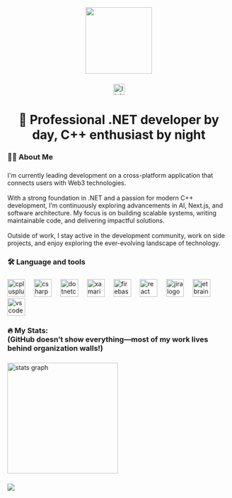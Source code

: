 <div align="center">
  <img height="150" src="https://media3.giphy.com/media/v1.Y2lkPTc5MGI3NjExeml2eTducXc1dzF6cTk5bGNuMzBodzI2NTZtaTQzZTJxcHNhZmdxbCZlcD12MV9pbnRlcm5hbF9naWZfYnlfaWQmY3Q9Zw/Ws6T5PN7wHv3cY8xy8/giphy.gif"  />
</div>

###

<div align="center">
  <a href="https://www.linkedin.com/in/maximiliam-b-625785162/" target="_blank">
    <img src="https://img.shields.io/static/v1?message=LinkedIn&logo=linkedin&label=&color=0077B5&logoColor=white&labelColor=&style=for-the-badge" height="25" alt="linkedin logo"  />
  </a>
</div>

###

<h1 align="center">👋 Professional .NET developer by day, C++ enthusiast by night</h1>

###

<h3 align="left">👩‍💻  About Me</h3>

###

<p align="left"> I'm currently leading development on a cross-platform application that connects users with Web3 technologies.<br><br> With a strong foundation in .NET and a passion for modern C++ development, I’m continuously exploring advancements in AI, Next.js, and software architecture. My focus is on building scalable systems, writing maintainable code, and delivering impactful solutions.<br><br> Outside of work, I stay active in the development community, work on side projects, and enjoy exploring the ever-evolving landscape of technology. </p>

###

<h3 align="left">🛠 Language and tools</h3>

###

<div align="left">
  <img src="https://cdn.jsdelivr.net/gh/devicons/devicon/icons/cplusplus/cplusplus-original.svg" height="40" alt="cplusplus logo"  />
  <img width="12" />
  <img src="https://cdn.jsdelivr.net/gh/devicons/devicon/icons/csharp/csharp-original.svg" height="40" alt="csharp logo"  />
  <img width="12" />
  <img src="https://cdn.jsdelivr.net/gh/devicons/devicon/icons/dotnetcore/dotnetcore-original.svg" height="40" alt="dotnetcore logo"  />
  <img width="12" />
  <img src="https://cdn.jsdelivr.net/gh/devicons/devicon/icons/xamarin/xamarin-original.svg" height="40" alt="xamarin logo"  />
  <img width="12" />
  <img src="https://cdn.jsdelivr.net/gh/devicons/devicon/icons/firebase/firebase-plain-wordmark.svg" height="40" alt="firebase logo"  />
  <img width="12" />
  <img src="https://cdn.jsdelivr.net/gh/devicons/devicon/icons/react/react-original.svg" height="40" alt="react logo"  />
  <img width="12" />
  <img src="https://cdn.jsdelivr.net/gh/devicons/devicon/icons/jira/jira-original.svg" height="40" alt="jira logo"  />
  <img width="12" />
  <img src="https://cdn.jsdelivr.net/gh/devicons/devicon/icons/jetbrains/jetbrains-original.svg" height="40" alt="jetbrains logo"  />
  <img width="12" />
  <img src="https://cdn.jsdelivr.net/gh/devicons/devicon/icons/vscode/vscode-original.svg" height="40" alt="vscode logo"  />
</div>

###

<h3 align="left">🔥   My Stats:<br> (GitHub doesn’t show everything—most of my work lives behind organization walls!)</h3>

###

<div align="left">
  <img src="https://github-readme-stats.vercel.app/api?username=berggrenmille&hide_title=false&hide_rank=true&show_icons=true&include_all_commits=true&count_private=true&disable_animations=false&theme=onedark&locale=en&hide_border=false&order=1" height="250" alt="stats graph"  />
</div>

###

<div align="left">
  <img src="https://visitor-badge.laobi.icu/badge?page_id=berggrenmille.berggrenmille&"  />
</div>

###
